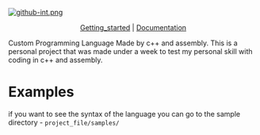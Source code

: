 [![github-int.png](https://i.postimg.cc/NMS1kxjc/github-int.png)](https://postimg.cc/tZdZXW6S)
<div align="center">


[Getting_started] | [Documentation]
</div>

Custom Programming Language Made by c++ and assembly. This is a personal project that was made under a week to test my personal skill with coding in c++ and assembly.

[Getting_Started]: https://eslam980.gitbook.io/initium-docs/
[Documentation]:  https://eslam980.gitbook.io/initium-docs/

# Examples
if you want to see the syntax of the language you can go to the sample directory - ```project_file/samples/```
